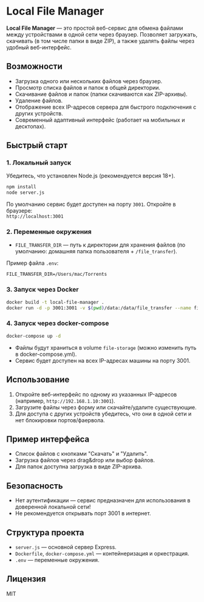# Local File Manager

**Local File Manager** — это простой веб-сервис для обмена файлами между устройствами в одной сети через браузер. Позволяет загружать, скачивать (в том числе папки в виде ZIP), а также удалять файлы через удобный веб-интерфейс.

## Возможности

- Загрузка одного или нескольких файлов через браузер.
- Просмотр списка файлов и папок в общей директории.
- Скачивание файлов и папок (папки скачиваются как ZIP-архивы).
- Удаление файлов.
- Отображение всех IP-адресов сервера для быстрого подключения с других устройств.
- Современный адаптивный интерфейс (работает на мобильных и десктопах).

## Быстрый старт

### 1. Локальный запуск

Убедитесь, что установлен Node.js (рекомендуется версия 18+).

```bash
npm install
node server.js
```

По умолчанию сервис будет доступен на порту `3001`. Откройте в браузере:  
`http://localhost:3001`

### 2. Переменные окружения

- `FILE_TRANSFER_DIR` — путь к директории для хранения файлов (по умолчанию: домашняя папка пользователя + `/file_transfer`).

Пример файла `.env`:
```
FILE_TRANSFER_DIR=/Users/mac/Torrents
```

### 3. Запуск через Docker

```bash
docker build -t local-file-manager .
docker run -d -p 3001:3001 -v $(pwd)/data:/data/file_transfer --name file-manager local-file-manager
```

### 4. Запуск через docker-compose

```bash
docker-compose up -d
```

- Файлы будут храниться в volume `file-storage` (можно изменить путь в docker-compose.yml).
- Сервис будет доступен на всех IP-адресах машины на порту 3001.

## Использование

1. Откройте веб-интерфейс по одному из указанных IP-адресов (например, `http://192.168.1.10:3001`).
2. Загрузите файлы через форму или скачайте/удалите существующие.
3. Для доступа с других устройств убедитесь, что они в одной сети и нет блокировки портов/фаервола.

## Пример интерфейса

- Список файлов с кнопками "Скачать" и "Удалить".
- Загрузка файлов через drag&drop или выбор файлов.
- Для папок доступна загрузка в виде ZIP-архива.

## Безопасность

- Нет аутентификации — сервис предназначен для использования в доверенной локальной сети!
- Не рекомендуется открывать порт 3001 в интернет.

## Структура проекта

- `server.js` — основной сервер Express.
- `Dockerfile`, `docker-compose.yml` — контейнеризация и оркестрация.
- `.env` — переменные окружения.

## Лицензия

MIT